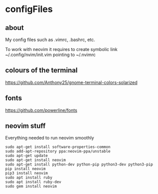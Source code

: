 # configFiles

## about

My config files such as .vimrc, .bashrc, etc.

To work with neovim it requires to create symbolic link ~/.config/nvim/init.vim pointing to ~/.nvimrc

## colours of the terminal

https://github.com/Anthony25/gnome-terminal-colors-solarized

## fonts

https://github.com/powerline/fonts

## neovim stuff

Everything needed to run neovim smoothly


    sudo apt-get install software-properties-common
    sudo add-apt-repository ppa:neovim-ppa/unstable
    sudo apt-get update
    sudo apt-get install neovim
    sudo apt-get install python-dev python-pip python3-dev python3-pip
    pip install neovim
    pip3 install neovim
    sudo apt install ruby
    sudo apt install ruby-dev
    sudo gem install neovim
